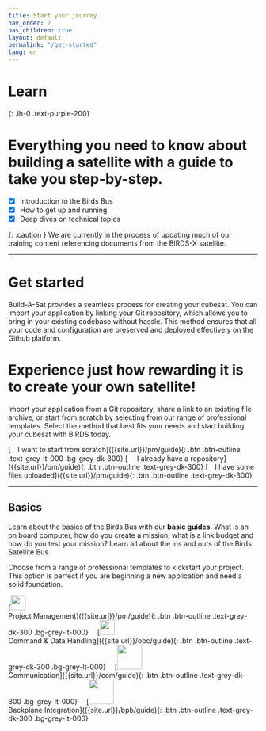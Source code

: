 ```yaml
---
title: Start your journey
nav_order: 2
has_children: true
layout: default
permalink: "/get-started"
lang: en
---
```


# **Learn**
{: .lh-0 .text-purple-200}
# Everything you need to know about building a satellite with a guide to take you step-by-step.

- [x] Introduction to the Birds Bus
- [x] How to get up and running
- [x] Deep dives on technical topics

{: .caution }
We are currently in the process of updating much of our training content referencing documents from the BIRDS-X satellite.

---

# Get started
Build-A-Sat provides a seamless process for creating your cubesat. You can import your application by linking your Git repository, which allows you to bring in your existing codebase without hassle. This method ensures that all your code and configuration are preserved and deployed effectively on the Github platform.

# Experience just how rewarding it is to create your own satellite!
Import your application from a Git repository, share a link to an existing file archive, or start from scratch by selecting from our range of professional templates. Select the method that best fits your needs and start building your cubesat with BIRDS today.

<span class="fs-3" align="center"> 
[<img src="https://raw.githubusercontent.com/FortAwesome/Font-Awesome/6.x/svgs/solid/building.svg" width="10" height="10"> I want to start from scratch]({{site.url}}/pm/guide){: .btn .btn-outline .text-grey-lt-000 .bg-grey-dk-300}
</span>
<span class="fs-3" align="center"> 
[<img src="https://raw.githubusercontent.com/FortAwesome/Font-Awesome/6.x/svgs/brands/git-alt.svg" width="15" height="15"> I already have a repository]({{site.url}}/pm/guide){: .btn .btn-outline .text-grey-dk-300}
</span>
<span class="fs-3" align="center"> 
[<img src="https://raw.githubusercontent.com/FortAwesome/Font-Awesome/6.x/svgs/solid/file.svg" width="10" height="10"> I have some files uploaded]({{site.url}}/pm/guide){: .btn .btn-outline .text-grey-dk-300}
</span>

---
## Basics
Learn about the basics of the Birds Bus with our **basic guides**. What is an on board computer, how do you create a mission, what is a link budget and how do you test your mission? Learn all about the ins and outs of the Birds Satellite Bus.

Choose from a range of professional templates to kickstart your project. This option is perfect if you are beginning a new application and need a solid foundation.

<span class="fs-2" align="center"> 
[<img src="https://raw.githubusercontent.com/FortAwesome/Font-Awesome/6.x/svgs/solid/building.svg" width="30" height="30"> <br /> Project Management]({{site.url}}/pm/guide){: .btn .btn-outline .text-grey-dk-300 .bg-grey-lt-000}
</span>
<img src="https://raw.githubusercontent.com/FortAwesome/Font-Awesome/6.x/svgs/solid/angles-right.svg" width="10" height="10">
<span class="fs-2" align="center"> 
[<img src="https://raw.githubusercontent.com/FortAwesome/Font-Awesome/6.x/svgs/solid/file-code.svg" width="30" height="30"> <br /> Command & Data Handling]({{site.url}}/obc/guide){: .btn .btn-outline .text-grey-dk-300 .bg-grey-lt-000}
</span>
<img src="https://raw.githubusercontent.com/FortAwesome/Font-Awesome/6.x/svgs/solid/angles-right.svg" width="10" height="10">
<span class="fs-2" align="center"> 
[<img src="https://raw.githubusercontent.com/FortAwesome/Font-Awesome/6.x/svgs/solid/comments.svg" width="50" height="50"> <br /> Communication]({{site.url}}/com/guide){: .btn .btn-outline .text-grey-dk-300 .bg-grey-lt-000}
</span>
<img src="https://raw.githubusercontent.com/FortAwesome/Font-Awesome/6.x/svgs/solid/angles-right.svg" width="10" height="10">
<span class="fs-2" align="center"> 
[<img src="https://raw.githubusercontent.com/FortAwesome/Font-Awesome/6.x/svgs/solid/link.svg" width="50" height="50"> <br /> Backplane Integration]({{site.url}}/bpb/guide){: .btn .btn-outline .text-grey-dk-300 .bg-grey-lt-000}
</span>
